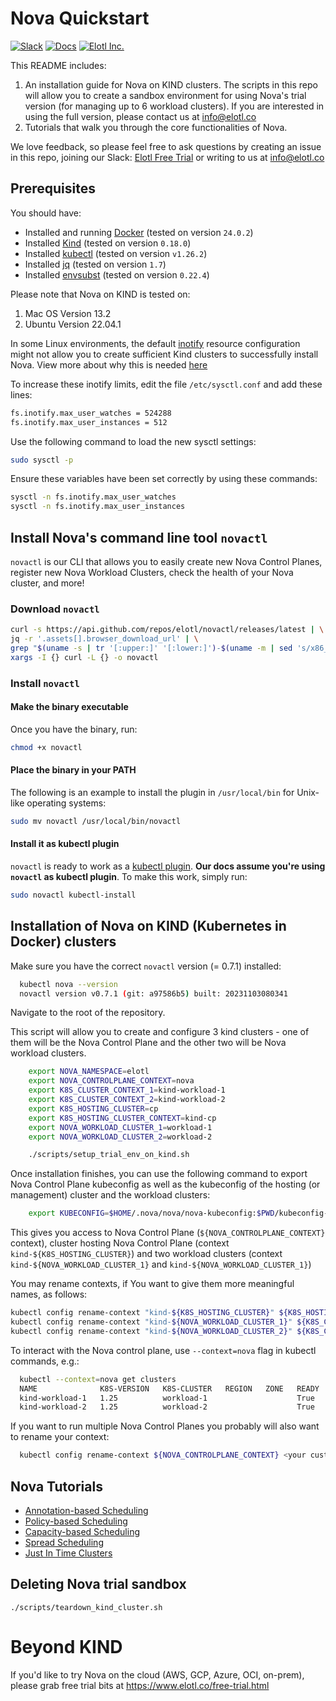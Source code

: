 # Nova Quickstart
[![Slack][Slack-Image]][Slack-Url]  [![Docs][Docs-Image]][Docs-Url] [![Elotl Inc.][Elotl-Image]][Elotl-Url]


[Docs-Image]: https://img.shields.io/badge/nova-docs-blue
[Docs-Url]: https://docs.elotl.co/nova/intro
[Elotl-Image]: https://img.shields.io/badge/Elotl-home-blue
[Elotl-Url]: https://www.elotl.co/
[Slack-Image]: https://img.shields.io/badge/chat-on%20slack-green
[Slack-Url]: https://join.slack.com/t/elotl-free-trial/shared_invite/zt-1tciz8cck-H9Swzl2grCqPaLJeHYtbBQ

This README includes:
1. An installation guide for Nova on KIND clusters.
The scripts in this repo will allow you to create a sandbox environment for using Nova's trial version (for managing up to 6 workload clusters). If you are interested in using the full version, please contact us at info@elotl.co
2. Tutorials that walk you through the core functionalities of Nova.

We love feedback, so please feel free to ask questions by creating an issue in this repo, joining our Slack: [Elotl Free Trial](https://join.slack.com/t/elotl-free-trial/shared_invite/zt-1tciz8cck-H9Swzl2grCqPaLJeHYtbBQ) or writing to us at info@elotl.co

## Prerequisites

You should have:

- Installed and running [Docker](https://docs.docker.com/engine/install/) (tested on version `24.0.2`)
- Installed [Kind](https://kind.sigs.k8s.io/docs/user/quick-start) (tested on version `0.18.0`)
- Installed [kubectl](https://kubernetes.io/docs/tasks/tools/#kubectl) (tested on version `v1.26.2`)
- Installed [jq](https://jqlang.github.io/jq/download/) (tested on version `1.7`)
- Installed [envsubst](https://github.com/a8m/envsubst) (tested on version `0.22.4`)

Please note that Nova on KIND is tested on:
1. Mac OS Version 13.2
2. Ubuntu Version 22.04.1

In some Linux environments, the default [inotify](https://linux.die.net/man/7/inotify) resource configuration might not allow you to create sufficient Kind clusters to successfully install Nova. View more about why this is needed [here](https://kind.sigs.k8s.io/docs/user/known-issues/#pod-errors-due-to-too-many-open-files)

To increase these inotify limits, edit the file `/etc/sysctl.conf` and add these lines:
```bash
fs.inotify.max_user_watches = 524288
fs.inotify.max_user_instances = 512
```
Use the following command to load the new sysctl settings:
```bash
sudo sysctl -p
```
Ensure these variables have been set correctly by using these commands:
```bash
sysctl -n fs.inotify.max_user_watches
sysctl -n fs.inotify.max_user_instances
```


## Install Nova's command line tool `novactl`

`novactl` is our CLI that allows you to easily create new Nova Control Planes, register new Nova Workload Clusters, check the health of your Nova cluster, and more!

### Download `novactl`

```bash
curl -s https://api.github.com/repos/elotl/novactl/releases/latest | \
jq -r '.assets[].browser_download_url' | \
grep "$(uname -s | tr '[:upper:]' '[:lower:]')-$(uname -m | sed 's/x86_64/amd64/;s/i386/386/;s/aarch64/arm64/')" | \
xargs -I {} curl -L {} -o novactl
```

### Install `novactl`

#### Make the binary executable

Once you have the binary, run:

```bash
chmod +x novactl
```

#### Place the binary in your PATH

The following is an example to install the plugin in `/usr/local/bin` for Unix-like operating systems:

```bash
sudo mv novactl /usr/local/bin/novactl
```

#### Install it as kubectl plugin

`novactl` is ready to work as a [kubectl plugin](https://kubernetes.io/docs/tasks/extend-kubectl/kubectl-plugins/). **Our docs assume you're using `novactl` as kubectl plugin**. To make this work, simply run:

```bash
sudo novactl kubectl-install
```

## Installation of Nova on KIND (Kubernetes in Docker) clusters

Make sure you have the correct `novactl` version (= 0.7.1) installed:

```sh
  kubectl nova --version
  novactl version v0.7.1 (git: a97586b5) built: 20231103080341

```

Navigate to the root of the repository.

This script will allow you to create and configure 3 kind clusters - one of them will be the Nova Control Plane and the other two will be Nova workload clusters.

```sh
    export NOVA_NAMESPACE=elotl
    export NOVA_CONTROLPLANE_CONTEXT=nova
    export K8S_CLUSTER_CONTEXT_1=kind-workload-1
    export K8S_CLUSTER_CONTEXT_2=kind-workload-2
    export K8S_HOSTING_CLUSTER=cp
    export K8S_HOSTING_CLUSTER_CONTEXT=kind-cp
    export NOVA_WORKLOAD_CLUSTER_1=workload-1
    export NOVA_WORKLOAD_CLUSTER_2=workload-2
```

```sh
    ./scripts/setup_trial_env_on_kind.sh
```

Once installation finishes, you can use the following command to export Nova Control Plane kubeconfig as well as the kubeconfig of the hosting (or management) cluster and the workload clusters:

```sh
    export KUBECONFIG=$HOME/.nova/nova/nova-kubeconfig:$PWD/kubeconfig-cp:$PWD/kubeconfig-workload-1:$PWD/kubeconfig-workload-2
```

This gives you access to Nova Control Plane (`${NOVA_CONTROLPLANE_CONTEXT}` context), cluster hosting Nova Control Plane (context `kind-${K8S_HOSTING_CLUSTER}`) and two workload clusters (context `kind-${NOVA_WORKLOAD_CLUSTER_1}` and `kind-${NOVA_WORKLOAD_CLUSTER_1}`)

You may rename contexts, if You want to give them more meaningful names, as follows:

```sh
kubectl config rename-context "kind-${K8S_HOSTING_CLUSTER}" ${K8S_HOSTING_CLUSTER_CONTEXT}
kubectl config rename-context "kind-${NOVA_WORKLOAD_CLUSTER_1}" ${K8S_CLUSTER_CONTEXT_1}
kubectl config rename-context "kind-${NOVA_WORKLOAD_CLUSTER_2}" ${K8S_CLUSTER_CONTEXT_2}
```

To interact with the Nova control plane, use `--context=nova` flag in kubectl commands, e.g.:

```sh
  kubectl --context=nova get clusters
  NAME              K8S-VERSION   K8S-CLUSTER   REGION   ZONE   READY   IDLE   STANDBY
  kind-workload-1   1.25          workload-1                    True    True   False
  kind-workload-2   1.25          workload-2                    True    True   False

```

If you want to run multiple Nova Control Planes you probably will also want to rename your context:

```sh
  kubectl config rename-context ${NOVA_CONTROLPLANE_CONTEXT} <your custom name>
```

## Nova Tutorials

* [Annotation-based Scheduling](https://docs.elotl.co/nova/Tutorials/poc-annotation-based-scheduling)
* [Policy-based Scheduling](https://docs.elotl.co/nova/Tutorials/poc-policy-based-scheduling)
* [Capacity-based Scheduling](https://docs.elotl.co/nova/Tutorials/poc-capacity-based-scheduling)
* [Spread Scheduling](https://docs.elotl.co/nova/Tutorials/poc-spread-onto-multiple-clusters)
* [Just In Time Clusters](https://docs.elotl.co/nova/Tutorials/poc-standby-workload-cluster)


## Deleting Nova trial sandbox

    ./scripts/teardown_kind_cluster.sh

# Beyond KIND

If you'd like to try Nova on the cloud (AWS, GCP, Azure, OCI, on-prem), please grab free trial bits at https://www.elotl.co/free-trial.html
